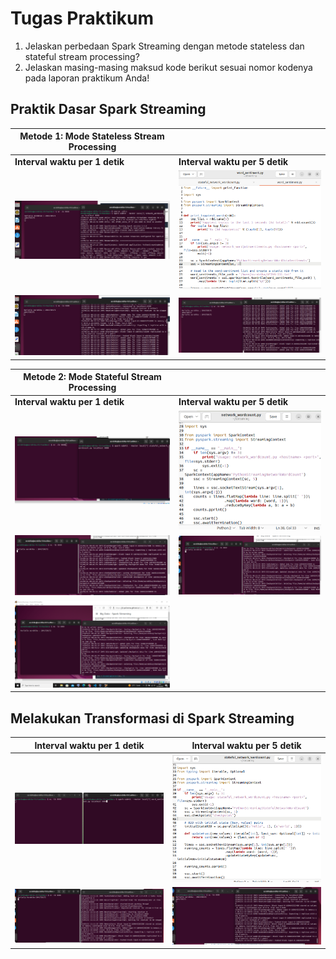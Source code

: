 # Tugas Praktikum
1. Jelaskan perbedaan Spark Streaming dengan metode stateless dan stateful stream processing?
2. Jelaskan masing-masing maksud kode berikut sesuai nomor kodenya pada laporan praktikum Anda!

## Praktik Dasar Spark Streaming

| **Metode 1: Mode Stateless Stream Processing** | |
|---|---|
| **Interval waktu per 1 detik** | **Interval waktu per 5 detik** |
| ![Gambar 1](01_stateless/1.png) | ![Gambar 3](01_stateless/3.png) |
| ![Gambar 2](01_stateless/2.png) | ![Gambar 4](01_stateless/4.png) |

| **Metode 2: Mode Stateful Stream Processing** | |
|---|---|
| **Interval waktu per 1 detik** | **Interval waktu per 5 detik** |
| ![Gambar 4](02_stateful/4.png) | ![Gambar 7](02_stateful/7.png) |
| ![Gambar 5](02_stateful/5.png) | ![Gambar 8](02_stateful/8.png) |
| ![Gambar 6](02_stateful/6.png) | |

## Melakukan Transformasi di Spark Streaming

| **Interval waktu per 1 detik** | **Interval waktu per 5 detik** |
|---|---|
| ![Gambar 1](03_transformasi_word_sentiment/1.png) | ![Gambar 3](03_transformasi_word_sentiment/3.png) |
| ![Gambar 2](03_transformasi_word_sentiment/2.png) | ![Gambar 4](03_transformasi_word_sentiment/4.png) |
